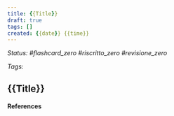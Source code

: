 ```yaml
---
title: {{Title}}
draft: true
tags: []
created: {{date}} {{time}}
---
```


_Status: #flashcard_zero #riscritto_zero #revisione_zero_

_Tags:_

## {{Title}}

#### References



